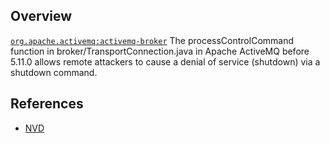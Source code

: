 ## Overview
[`org.apache.activemq:activemq-broker`](http://search.maven.org/#search%7Cga%7C1%7Ca%3A%22activemq-broker%22)
The processControlCommand function in broker/TransportConnection.java in Apache ActiveMQ before 5.11.0 allows remote attackers to cause a denial of service (shutdown) via a shutdown command.

## References
- [NVD](https://web.nvd.nist.gov/view/vuln/detail?vulnId=CVE-2014-3576)
